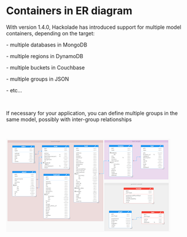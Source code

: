 # Containers in ER diagram

With version 1.4.0, Hackolade has introduced support for multiple model containers, depending on the target:

\- multiple databases in MongoDB

\- multiple regions in DynamoDB

\- multiple buckets in Couchbase

\- multiple groups in JSON

\- etc...

&nbsp;

If necessary for your application, you can define multiple groups in the same model, possibly with inter-group relationships

&nbsp;

![Image](<lib/Couchbase%20multi-bucket%20model.png>)

